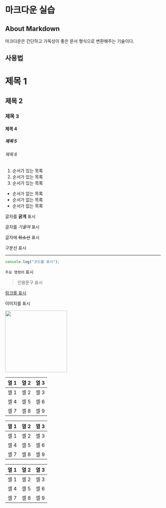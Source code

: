 # 마크다운 실습

## About Markdown

마크다운은 간단하고 가독성이 좋은 문서 형식으로 변환해주는 기술이다.

## 사용법

# 제목 1
## 제목 2
### 제목 3
#### 제목 4
##### 제목 5
###### 제목 6

1. 순서가 있는 목록
2. 순서가 있는 목록
3. 순서가 있는 목록

- 순서가 없는 목록
- 순서가 없는 목록
- 순서가 없는 목록

글자를 **굵게** 표시

글자를 _기울여_ 표시

글자에 ~~취소선~~ 표시

구분선 표시

---

```javascript
console.log("코드를 표시");
```

`주요 명령어` 표시

> 인용문구 표시

[링크를 표시](https://www.google.com)

이미지를 표시

<img src="https://cdn.pixabay.com/photo/2022/01/30/13/33/github-6980894_1280.png" width="200">

| 열 1 | 열 2 | 열 3 |
|---|---|---|
| 셀 1 | 셀 2 | 셀 3 |
| 셀 4 | 셀 5 | 셀 6 |
| 셀 7 | 셀 8 | 셀 9 |

| 열 1 | 열 2 | 열 3 |
|:---|:---|:---|
| 셀 1 | 셀 2 | 셀 3 |
| 셀 4 | 셀 5 | 셀 6 |
| 셀 7 | 셀 8 | 셀 9 |

| 열 1 | 열 2 | 열 3 |
|---:|---:|---:|
| 셀 1 | 셀 2 | 셀 3 |
| 셀 4 | 셀 5 | 셀 6 |
| 셀 7 | 셀 8 | 셀 9 |
